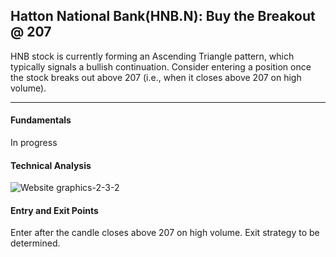 ## Hatton National Bank(HNB.N): Buy the Breakout @ 207

HNB stock is currently forming an Ascending Triangle pattern, which typically signals a bullish continuation. Consider entering a position once the stock breaks out above 207 (i.e., when it closes above 207 on high volume).


---

#### Fundamentals
In progress

#### Technical Analysis

![Website graphics-2-3-2](https://github.com/stockpickslk/stockpickslk.github.io/assets/173802017/56e6a4b7-0373-4290-bd48-d0dafafbf80d)

#### Entry and Exit Points
Enter after the candle closes above 207 on high volume. Exit strategy to be determined.
